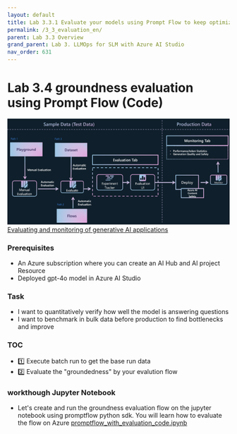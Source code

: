 ```yaml
---
layout: default
title: Lab 3.3.1 Evaluate your models using Prompt Flow to keep optimizing (EN)
permalink: /3_3_evaluation_en/
parent: Lab 3.3 Overview
grand_parent: Lab 3. LLMOps for SLM with Azure AI Studio
nav_order: 631
---
```


# Lab 3.4 groundness evaluation using Prompt Flow (Code)

![LLMOps](images/evaluation-monitor-flow.png)
[Evaluating and monitoring of generative AI applications](https://learn.microsoft.com/en-us/azure/ai-studio/concepts/evaluation-approach-gen-ai#evaluating-and-monitoring-of-generative-ai-applications)

### Prerequisites

- An Azure subscription where you can create an AI Hub and AI project Resource
- Deployed gpt-4o model in Azure AI Studio


### Task

- I want to quantitatively verify how well the model is answering questions 
- I want to benchmark in bulk data before production to find bottlenecks and improve 


### TOC
- 1️⃣ Execute batch run to get the base run data 
- 2️⃣ Evaluate the "groundedness" by your evalution flow


### workthough Jupyter Notebook
- Let's create and run the groundness evaluation flow on the jupyter notebook using promptflow python sdk. You will learn how to evaluate the flow on Azure [promptflow_with_evaluation_code.ipynb](promptflow_with_evaluation_code.ipynb)
